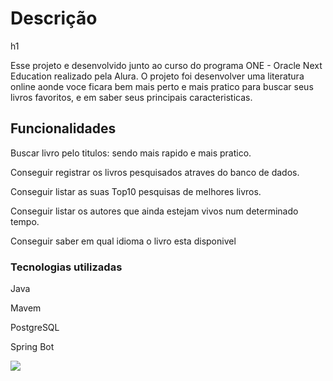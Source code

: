 <h1>Descrição</h1>h1
<p>Esse projeto e desenvolvido junto ao curso do programa ONE - Oracle Next Education realizado pela Alura. O projeto foi desenvolver uma literatura online aonde voce ficara bem mais perto e mais pratico para buscar seus livros favoritos, e em saber seus principais caracteristicas.</p>

<h2>Funcionalidades</h2>
<p>Buscar livro pelo titulos: sendo mais rapido e mais pratico.</p>
<p>Conseguir registrar os livros pesquisados atraves do banco de dados.</p>
<p>Conseguir listar as suas Top10 pesquisas de melhores livros.</p>
<p>Conseguir listar os autores que ainda estejam vivos num determinado tempo.</p>
<p>Conseguir saber em qual idioma o livro esta disponivel</p>

<h3>Tecnologias utilizadas</h3>
<p>Java</p>
<p>Mavem</p>
<p>PostgreSQL</p>
<p>Spring Bot</p>
<img src=https://github.com/user-attachments/assets/deda49d8-f13c-446f-8f28-fd29b1e0395c)>
